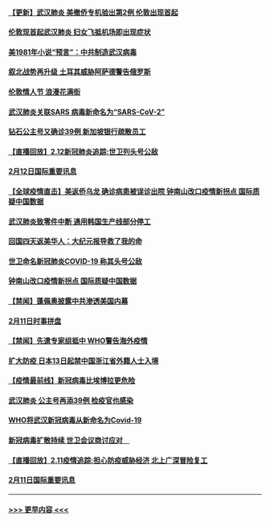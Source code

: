 #### [【更新】武汉肺炎 美撤侨专机验出第2例 伦敦出现首起](../pages/prog202/a102770740.md?t=02131122) 
#### [伦敦现首起武汉肺炎 妇女飞抵机场即出现症状](../pages/prog202/a102776031.md?t=02131122) 
#### [美1981年小说“预言”：中共制造武汉病毒](../pages/prog202/a102775980.md?t=02131122) 
#### [叙北战势再升级 土耳其威胁阿萨德警告俄罗斯](../pages/prog202/a102775904.md?t=02131122) 
#### [伦敦情人节 浪漫花满街](../pages/prog202/a102775786.md?t=02131122) 
#### [武汉肺炎关联SARS 病毒新命名为“SARS-CoV-2”](../pages/prog202/a102775719.md?t=02131122) 
#### [钻石公主号又确诊39例 新加坡银行疏散员工](../pages/prog202/a102775691.md?t=02131122) 
#### [【直播回放】2.12新冠肺炎追踪:世卫列头号公敌](../pages/prog202/a102775541.md?t=02131122) 
#### [2月12日国际重要讯息](../pages/prog202/a102775437.md?t=02131122) 
#### [【全球疫情直击】美返侨乌龙 确诊病患被误诊出院 钟南山改口疫情新拐点 国际质疑中国数据](../pages/prog202/a102775378.md?t=02131122) 
#### [武汉肺炎致零件中断 通用韩国生产线部分停工](../pages/prog202/a102775365.md?t=02131122) 
#### [回国四天返美华人：大纪元报导救了我的命](../pages/prog202/a102775342.md?t=02131122) 
#### [世卫命名新冠肺炎COVID-19 称其头号公敌](../pages/prog202/a102775196.md?t=02131122) 
#### [钟南山改口疫情新拐点 国际质疑中国数据](../pages/prog202/a102775178.md?t=02131122) 
#### [【禁闻】蓬佩奥披露中共渗透美国内幕](../pages/prog202/a102775129.md?t=02131122) 
#### [2月11日时事拼盘](../pages/prog202/a102775140.md?t=02131122) 
#### [【禁闻】先遣专家组抵中 WHO警告海外疫情](../pages/prog202/a102775112.md?t=02131122) 
#### [扩大防疫 日本13日起禁中国浙江省外籍人士入境](../pages/prog202/a102775051.md?t=02131122) 
#### [【疫情最前线】新冠病毒比埃博拉更危险](../pages/prog202/a102775043.md?t=02131122) 
#### [武汉肺炎 公主号再添39例 检疫官也感染](../pages/prog202/a102775031.md?t=02131122) 
#### [WHO将武汉新冠病毒从新命名为Covid-19](../pages/prog202/a102774891.md?t=02131122) 
#### [新冠病毒扩散持续 世卫会议商讨应对　](../pages/prog202/a102774850.md?t=02131122) 
#### [【直播回放】2.11疫情追踪:担心防疫威胁经济 北上广深冒险复工](../pages/prog202/a102774741.md?t=02131122) 
#### [2月11日国际重要讯息](../pages/prog202/a102774621.md?t=02131122) 

----
#### [ >>> 更早内容 <<< ](../indexes/prog202-earlier.md)
